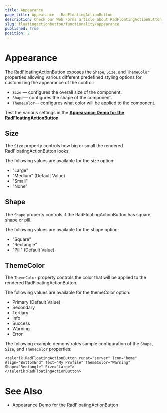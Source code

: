 ```yaml
---
title: Appearance
page_title: Appearance - RadFloatingActionButton
description: Check our Web Forms article about RadFloatingActionButton Appearance.
slug: floatingactionbutton/functionality/appearance
published: True
position: 2
---
```


# Appearance

The RadFloatingActionButton exposes the `Shape`, `Size`,  and `ThemeColor` properties allowing various different predefined styling options for customizing the appearance of the control:

 - `Size` — configures the overall size of the component.
 - `Shape`— configures the shape of the component.
 - `ThemeColor`— configures what color will be applied to the component.

Test the various settings in the **[Appearance Demo for the RadFloatingActionButton](https://demos.telerik.com/aspnet-ajax/floatingactionbutton/appearance/defaultcs.aspx)**

## Size

The `Size` property controls how big or small the rendered RadFloatingActionButton looks.

The following values are available for the size option:

 - "Large"
 - "Medium" (Default Value)
 - "Small"
 - "None"

## Shape

The `Shape` property controls if the RadFloatingActionButton has square, shape or pill.

The following values are available for the shape option:

 - "Square"
 - "Rectangle"
 - "Pill" (Default Value)

## ThemeColor

The `ThemeColor` property controls the color that will be applied to the rendered RadFloatingActionButton.

The following values are available for the themeColor option:

 - Primary (Default Value)
 - Secondary
 - Tertiary
 - Info
 - Success
 - Warning
 - Error

The following example demonstrates sample configuration of the `Shape`, `Size`,  and `ThemeColor` properties:

````ASPX
<telerik:RadFloatingActionButton runat="server" Icon="home" Align="BottomEnd" Text="My Profile" ThemeColor="Warning" Shape="Rectangle" Size="Large">
</telerik:RadFloatingActionButton>
````

# See Also

 * [Appearance Demo for the RadFloatingActionButton](https://demos.telerik.com/aspnet-ajax/floatingactionbutton/appearance/defaultcs.aspx)

